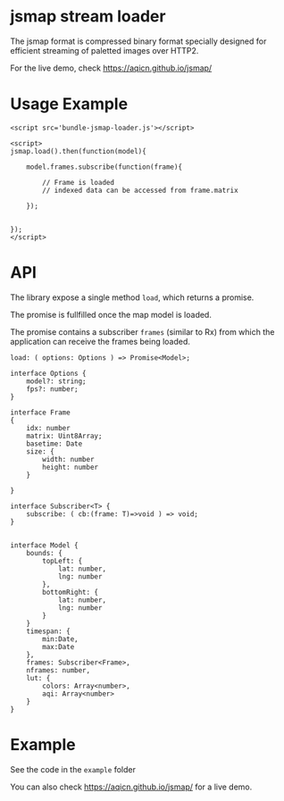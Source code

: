 # jsmap stream loader

The jsmap format is compressed binary format specially designed for efficient 
streaming of paletted images over HTTP2.

For the live demo, check https://aqicn.github.io/jsmap/

# Usage Example

	<script src='bundle-jsmap-loader.js'></script>

	<script>
	jsmap.load().then(function(model){

		model.frames.subscribe(function(frame){

			// Frame is loaded 
			// indexed data can be accessed from frame.matrix

		});


	});
	</script>


# API

The library expose a single method `load`, which returns a promise.

The promise is fullfilled once the map model is loaded.

The promise contains a subscriber `frames` (similar to Rx) from which the application can receive the frames being loaded.

	load: ( options: Options ) => Promise<Model>;

	interface Options {
		model?: string;
		fps?: number;
	}

	interface Frame
	{
		idx: number
		matrix: Uint8Array;
		basetime: Date
		size: {
			width: number
			height: number
		}

	}

	interface Subscriber<T> {
		subscribe: ( cb:(frame: T)=>void ) => void;
	}


	interface Model {
		bounds: {
			topLeft: {
				lat: number,
				lng: number
			},
			bottomRight: {
				lat: number,
				lng: number
			}
		}
		timespan: {
			min:Date,
			max:Date
		},
		frames: Subscriber<Frame>,
		nframes: number,
		lut: {
			colors: Array<number>,
			aqi: Array<number>
		}
	}


# Example

See the code in the `example` folder

You can also check https://aqicn.github.io/jsmap/ for a live demo.

